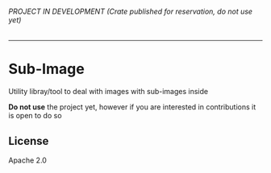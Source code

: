 ###### PROJECT IN DEVELOPMENT (Crate published for reservation, do not use yet)
___

# Sub-Image
Utility libray/tool to deal with images with sub-images inside

**Do not use** the project yet, however if you are interested
in contributions it is open to do so


## License
Apache 2.0
